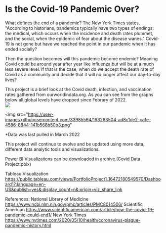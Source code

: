 # Is the Covid-19 Pandemic Over?

What defines the end of a pandemic?  The New York Times states, "According to historians, pandemics typically have two types of endings: the medical, which occurs when the incidence and death rates plummet, and the social, when the epidemic of fear about the disease wanes."  Covid-19 is not gone but have we reached the point in our pandemic when it has ended socially?

 Then the question becomes will this pandemic become endemic? Meaning Covid could be around year after year like influenza but will be at a much less severe level.  If that is the case, when do we accept the death rate of Covid as a community and decide that it will no longer affect our day-to-day lives?


This project is a brief look at the Covid death, infection, and vaccination rates gathered from ourworldindata.org.  As you can see from the graphs below all global levels have dropped since Febrary of 2022.  
<img src="https://user-images.githubusercontent.com/33985564/163261619-236fb9be-d51f-4d86-ba2a-947d57d1912e.png">

<img src="https://user-images.githubusercontent.com/33985564/163263504-ad8c1de2-ca1e-4586-8844-141b568b50b3.png"

*Data was last pulled in March 2022

This project will continue to evolve and be updated using more data, different data analytic tools and visualizations.

Power BI Visualizations can be downloaded in archive.(Covid Data Project.pbix)

Tableau Visualization
https://public.tableau.com/views/PortfolioProject1_16472180549570/Dashboard1?:language=en-US&publish=yes&:display_count=n&:origin=viz_share_link

References:
National Library of Medicine
https://www.ncbi.nlm.nih.gov/pmc/articles/PMC8014506/
Scientific American
https://www.scientificamerican.com/article/how-the-covid-19-pandemic-could-end1/
New York Times
https://www.nytimes.com/2020/05/10/health/coronavirus-plague-pandemic-history.html
